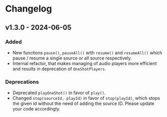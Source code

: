 # Changelog

## v1.3.0 - 2024-06-05
### Added
* New functions `pause()`, `pauseAll()` with `resume()` and `resumeAll()` which pause / resume a single source or all source respectively.
* Internal refactor, that makes managing of audio players more efficient and results in deprecation of `OneShotPlayers`. 

### Deprecations
* Deprecated `playOneShot()` in favor of `play()`. 
* Changed `stop(sourceId, playId)` in favor of `stop(playId)`, which stops the given id without the need of adding the source ID. Please update your code accordingly.
